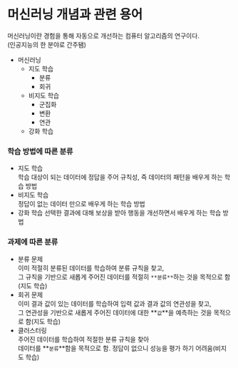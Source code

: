 # 머신러닝 개념과 관련 용어

머신러닝이란 경험을 통해 자동으로 개선하는 컴퓨터 알고리즘의 연구이다.  
(인공지능의 한 분야로 간주됌)  

- 머신러닝
    - 지도 학습
        - 분류
        - 회귀
    - 비지도 학습
        - 군집화
        - 변환
        - 연관
    - 강화 학습

### 학습 방법에 따른 분류

- 지도 학습  
학습 대상이 되는 데이터에 정답을 주어 규칙성, 즉 데이터의 패턴을 배우게 하는 학습 방법
- 비지도 학습  
정답이 없는 데이터 만으로 배우게 하는 학습 방법
- 강화 학습
선택한 결과에 대해 보상을 받아 행동을 개선하면서 배우게 하는 학습 방법

### 과제에 따른 분류

- 분류 문제  
이미 적절히 분류된 데이터를 학습하여 분류 규칙을 찾고,  
그 규칙을 기반으로 새롭게 주어진 데이터를 적절히 `**분류**`하는 것을 목적으로 함(지도 학습)
- 회귀 문제  
이미 결과 값이 있는 데이터를 학습하여 입력 값과 결과 값의 연관성을 찾고,  
그 연관성을 기반으로 새롭게 주어진 데이터에 대한 **`값`**을 예측하는 것을 목적으로 함(지도 학습)
- 클러스터링  
주어진 데이터를 학습하여 적절한 분류 규칙을 찾아  
데이터를 **`분류`**함을 목적으로 함. 정답이 없으니 성능을 평가 하기 어려움(비지도 학습)